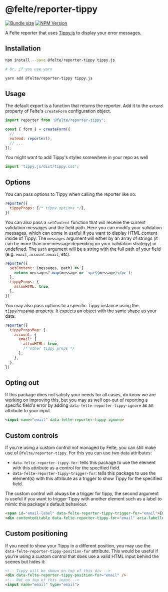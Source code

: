 # @felte/reporter-tippy

[![Bundle size](https://img.shields.io/bundlephobia/min/@felte/reporter-tippy)](https://bundlephobia.com/result?p=@felte/reporter-tippy)
[![NPM Version](https://img.shields.io/npm/v/@felte/reporter-tippy)](https://www.npmjs.com/package/@felte/reporter-tippy)

A Felte reporter that uses [Tippy.js](https://atomiks.github.io/tippyjs/) to display your error messages.

## Installation

```sh
npm install --save @felte/reporter-tippy tippy.js

# Or, if you use yarn

yarn add @felte/reporter-tippy tippy.js
```

## Usage

The default export is a function that returns the reporter. Add it to the `extend` property of Felte's `createForm` configuration object.

```javascript
import reporter from '@felte/reporter-tippy';

const { form } = createForm({
  // ...
  extend: reporter(),
  // ...
});
```

You might want to add Tippy's styles somewhere in your repo as well

```javascript
import 'tippy.js/dist/tippy.css';
```

## Options

You can pass options to Tippy when calling the reporter like so:

```javascript
reporter({
  tippyProps: {/* tippy options */},
})
```

You can also pass a `setContent` function that will receive the current validation messages and the field path. Here you can modify your validation messages, which can come in useful if you want to display HTML content inside of Tippy. The `messages` argument will either by an array of strings (it can be more than one message depending on your validation strategy) or undefined. The `path` argument will be a string with the full path of your field (e.g. `email`, `account.email`, etc).

```javascript
reporter({
  setContent: (messages, path) => {
    return messages?.map(message => `<p>${message}</p>`);
  },
  tippyProps: {
    allowHTML: true,
  },
})
```

You may also pass options to a specific Tippy instance using the `tippyPropsMap` property. It expects an object with the same shape as your data:

```javascript
reporter({
  tippyPropsMap: {
    account: {
      email: {
        allowHTML: true,
        /* other tippy props */
      },
    },
  },
})
```

## Opting out

If this package does not satisfy your needs for all cases, do know we are working on improving this, but you may as well opt-out of reporting a specific field's error by adding `data-felte-reporter-tippy-ignore` as an attribute to your input.

```html
<input name="email" data-felte-reporter-tippy-ignore>
```

## Custom controls

If you're using a custom control not managed by Felte, you can still make use of `@felte/reporter-tippy`. For this you can use two data attributes:

- `data-felte-reporter-tippy-for`: tells this package to use the element with this attribute as a control for the specified field.
- `data-felte-reporter-tippy-trigger-for`: tells this package to use the element(s) with this attribute as a trigger to show Tippy for the specified field.

The custom control will always be a trigger for tippy, the second argument is useful if you want to trigger Tippy with another element such as a label to mimic this package's default behaviour.

```html
<span id="email-label" data-felte-reporter-tippy-trigger-for="email">Email:</span>
<div contenteditable data-felte-reporter-tippy-for="email" aria-labelledby="email-label" tabindex="0" />
```

## Custom positioning

If you need to show your Tippy in a different position, you may use the `data-felte-reporter-tippy-position-for` attribute. This would be useful if you're using a custom control that does use a valid HTML input behind the scenes but hides it:

```html
<!-- Tippy will be shown on top of this div -->
<div data-felte-reporter-tippy-position-for="email" />
<!-- Not on top of this input -->
<input name="email" type="email">
```
